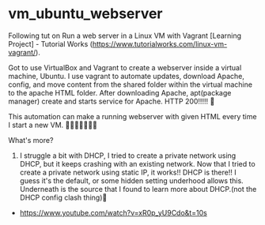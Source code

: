 # vm_ubuntu_webserver

Following tut on Run a web server in a Linux VM with Vagrant [Learning Project] - Tutorial Works (https://www.tutorialworks.com/linux-vm-vagrant/).

Got to use VirtualBox and Vagrant to create a webserver inside a virtual machine, Ubuntu. 
I use vagrant to automate updates, download Apache, config, and move content from the shared folder within the virtual machine to the apache HTML folder. 
After downloading Apache, apt(package manager) create and starts service for Apache. HTTP 200!!!!! 🍇

This automation can make a running webserver with given HTML every time I start a new VM. 👨‍💻🧑‍🎨👨🏼‍🏭

What's more?
1. I struggle a bit with DHCP, I tried to create a private network using DHCP, but it keeps crashing with an existing network. 
Now that I tried to create a private network using static IP, it works!! DHCP is there!! I guess it's the default, or some hidden setting underhood allows this. 
Underneath is the source that I found to learn more about DHCP.(not the DHCP config clash thing)🥧
- https://www.youtube.com/watch?v=xR0p_yU9Cdo&t=10s
